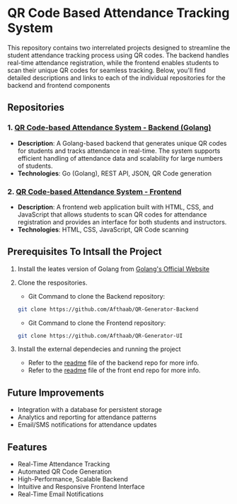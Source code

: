 # QR Code Based Attendance Tracking System

This repository contains two interrelated projects designed to streamline the student attendance tracking process using QR codes. The backend handles real-time attendance registration, while the frontend enables students to scan their unique QR codes for seamless tracking. Below, you'll find detailed descriptions and links to each of the individual repositories for the backend and frontend components

## Repositories

### 1. [QR Code-based Attendance System - Backend (Golang)](https://github.com/Afthaab/QR-Generator-Backend)
- **Description**: A Golang-based backend that generates unique QR codes for students and tracks attendance in real-time. The system supports efficient handling of attendance data and scalability for large numbers of students.
- **Technologies**: Go (Golang), REST API, JSON, QR Code generation

### 2. [QR Code-based Attendance System - Frontend](https://github.com/Afthaab/QR-Generator-UI)
- **Description**: A frontend web application built with HTML, CSS, and JavaScript that allows students to scan QR codes for attendance registration and provides an interface for both students and instructors.
- **Technologies**: HTML, CSS, JavaScript, QR Code scanning

## Prerequisites To Intsall the Project
1. Install the leates version of Golang from [Golang's Official Website](https://go.dev/doc/install)
2. Clone the respositories.

   - Git Command to clone the Backend repository:
    ```bash
    git clone https://github.com/Afthaab/QR-Generator-Backend
    ```
   - Git Command to clone the Frontend repository:
    ```bash
    git clone https://github.com/Afthaab/QR-Generator-UI
    ```
3. Install the external dependecies and running the project

   - Refer to the [readme](https://github.com/Afthaab/QR-Generator-Backend/blob/main/README.md) file of the backend repo for more info.
   - Refer to the [readme](https://github.com/Afthaab/QR-Generator-UI/blob/main/README.md) file of the front end repo for more info.

## Future Improvements
- Integration with a database for persistent storage
- Analytics and reporting for attendance patterns
- Email/SMS notifications for attendance updates

## Features
- Real-Time Attendance Tracking
- Automated QR Code Generation
- High-Performance, Scalable Backend
- Intuitive and Responsive Frontend Interface
- Real-Time Email Notifications
